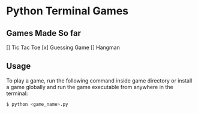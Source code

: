 # Python Terminal Games

## Games Made So far

[] Tic Tac Toe
[x] Guessing Game
[] Hangman

## Usage

To play a game, run the following command inside game directory or install a game globally and run the game executable from anywhere in the terminal:

```bash
$ python <game_name>.py 
```
